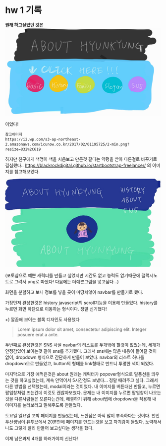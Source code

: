 # hw 1 기록

**원래 하고싶었던 것은** 
![](images/try1.jpg)

이었다!
```
참고이미지
https://i2.wp.com/s3-ap-northeast-2.amazonaws.com/icunow.co.kr/2017/02/01195725/2-min.png?resize=832%2C619
```

하지만 친구에게 색맹이 색을 처음보고 만든것 같다는 악평을 받아 다른걸로 바꾸기로 결심했다..
https://blackrockdigital.github.io/startbootstrap-freelancer/
의 이미지를 참고해보았다.

![](images/try2.jpg)

(포토샵으로 예쁜 캐릭터를 만들고 싶었지만 시간도 없고 능력도 없기때문에
갤럭시노트로 그려서 png로 따왔다! 다음에는 더예쁜그림을 넣고싶다...)

화면을 분할하고 보니 정보를 넣을 곳이 마땅치않아 navbar를 만들기로 했다.

가장먼저 완성한것은 history
javascript의 scroll기능을 이용해 만들었다.
history를 누르면 화면 하단으로 이동하는 형식이다. 정말 신기했다!

 +) 깔끔해 보이는 블록 디자인도 사용했다
<blockquote>
  <p>Lorem ipsum dolor sit amet, consectetur adipiscing elit. Integer posuere erat a ante.</p>
</blockquote>

두번째로 완성한것은 SNS
사실 navbar의 리스트를 두개밖에 할것이 없었는데, 세개가 안정감있어 보이는것 같아 sns를 추가했다.
그래서 sns에는 많은 내용이 들어갈 것이 없어, dropdown 형식으로 간단하게 만들어 보았다.
navbar의 리스트 하나를 dropdown으로 만들었고, button의 형태를 link형태로 만드니 투명한 색이 되었다.

마지막으로 가장 애먹은것은 about
원래는 캐릭터가 popover형식으로 말풍선을 띄우는 것을 하고싶었는데,
계속 안먹어서 5시간정도 보냈다...
정말 때려주고 싶다.
그래서 다른 방법을 선택했는데, modal이라는 것이었다.
내 이미지를 버튼대신 만들고, 누르면 팝업창처럼 뜨는건데 이것도 괜찮아보였다.
문제는 내 이미지를 누르면 팝업창이 나오는것을 다른사람들은 모른다는건데,
해결하기 위해 about탭에 dropdown을 적용해 내 이미지를 눌러보라고 말해주도록 만들었다.

토요일 일요일 꼬박 페이지를 만들었는데, 느낀점은 아직 많이 부족하다는 것이다.
천민우선생님이 유투브에서 20분만에 페이지를 만드는것을 보고 자괴감이 들었다.
노력해서 나도 그렇게 빨리 만들어 보고싶다는 생각을 했다.

이제 남은과제 4개를 하러가야지 신난다!






